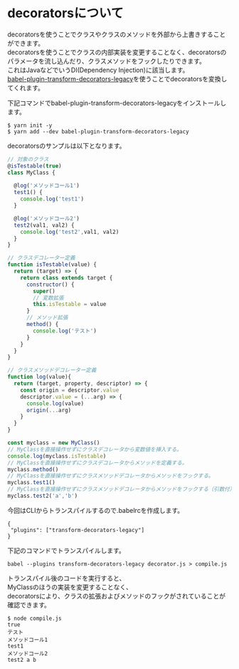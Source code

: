 # decoratorsについて
decoratorsを使うことでクラスやクラスのメソッドを外部から上書きすることができます。  
decoratorsを使うことでクラスの内部実装を変更することなく、decoratorsのパラメータを流し込んだり、クラスメソッドをフックしたりできます。  
これはJavaなどでいうDI(Dependency Injection)に該当します。  
[babel-plugin-transform-decorators-legacy](https://github.com/loganfsmyth/babel-plugin-transform-decorators-legacy)を使うことでdecoratorsを変換してくれます。  

下記コマンドでbabel-plugin-transform-decorators-legacyをインストールします。  

```
$ yarn init -y
$ yarn add --dev babel-plugin-transform-decorators-legacy
```

decoratorsのサンプルは以下となります。

```decorators.js
// 対象のクラス
@isTestable(true)
class MyClass { 
  
  @log('メソッドコール1')
  test1() {
    console.log('test1')
  }

  @log('メソッドコール2')
  test2(val1, val2) {
    console.log('test2',val1, val2)
  }
}

// クラスデコレーター定義
function isTestable(value) {
  return (target) => {
    return class extends target {
      constructor() {
        super()
        // 変数拡張
        this.isTestable = value
      }
      // メソッド拡張
      method() {
        console.log('テスト')
      }
    }
  }
}

// クラスメソッドデコレーター定義
function log(value){
  return (target, property, descriptor) => {
    const origin = descriptor.value
    descriptor.value = (...arg) => {
      console.log(value)
      origin(...arg)
    }
  }
}

const myclass = new MyClass()
// MyClassを直接操作せずにクラスデコレータから変数値を挿入する。
console.log(myclass.isTestable)
// MyClassを直接操作せずにクラスデコレータからメソッドを定義する。
myclass.method()
// MyClassを直接操作せずにクラスメソッドデコレータからメソッドをフックする。
myclass.test1()
// MyClassを直接操作せずにクラスメソッドデコレータからメソッドをフックする（引数付）
myclass.test2('a','b')
```

今回はCLIからトランスパイルするので.babelrcを作成します。

```.babelrc
{
 "plugins": ["transform-decorators-legacy"]
}
```

下記のコマンドでトランスパイルします。

```
babel --plugins transform-decorators-legacy decorator.js > compile.js
```

トランスパイル後のコードを実行すると、  
MyClassのほうの実装を変更することなく、  
decoratorsにより、クラスの拡張およびメソッドのフックがされていることが確認できます。  

```
$ node compile.js 
true
テスト
メソッドコール1
test1
メソッドコール2
test2 a b
```